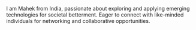 I am Mahek from India, passionate about exploring and applying emerging technologies for societal betterment. Eager to connect with like-minded individuals for networking and collaborative opportunities.
